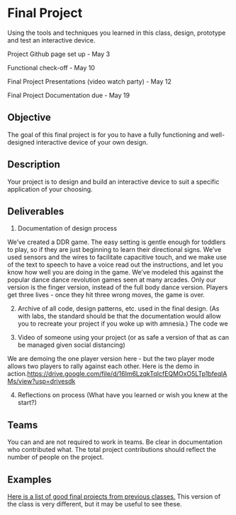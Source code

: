 # Final Project

Using the tools and techniques you learned in this class, design, prototype and test an interactive device.

Project Github page set up - May 3

Functional check-off - May 10
 
Final Project Presentations (video watch party) - May 12

Final Project Documentation due - May 19



## Objective

The goal of this final project is for you to have a fully functioning and well-designed interactive device of your own design.
 
## Description
Your project is to design and build an interactive device to suit a specific application of your choosing. 

## Deliverables

1. Documentation of design process

We’ve created a DDR game. The easy setting is gentle enough for toddlers to play, so if they are just beginning to learn their directional signs. We’ve used sensors and the wires to facilitate capacitive touch, and we make use of the text to speech to have a voice read out the instructions, and let you know how well you are doing in the game. We’ve modeled this against the popular dance dance revolution games seen at many arcades. Only our version is the finger version, instead of the full body dance version. Players get three lives - once they hit three wrong moves, the game is over. 

2. Archive of all code, design patterns, etc. used in the final design. (As with labs, the standard should be that the documentation would allow you to recreate your project if you woke up with amnesia.)
The code we 

3. Video of someone using your project (or as safe a version of that as can be managed given social distancing)

We are demoing the one player version here - but the two player mode allows two players to rally against each other. 
Here is the demo in action.https://drive.google.com/file/d/16Im6LzqkTqIcfEQMOxO5LTp1bfeqlAMs/view?usp=drivesdk

4. Reflections on process (What have you learned or wish you knew at the start?)


## Teams

You can and are not required to work in teams. Be clear in documentation who contributed what. The total project contributions should reflect the number of people on the project.

## Examples

[Here is a list of good final projects from previous classes.](https://github.com/FAR-Lab/Developing-and-Designing-Interactive-Devices/wiki/Previous-Final-Projects)
This version of the class is very different, but it may be useful to see these.
